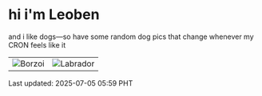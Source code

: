# hi i'm Leoben

and i like dogs—so have some random dog pics that change whenever my CRON feels like it

|  |  |
|--------|----------|
| ![Borzoi](https://random-dog-vercel.vercel.app/api/random-borzoi?v=1751666342) | ![Labrador](https://random-dog-vercel.vercel.app/api/random-labrador?v=1751666342) |

Last updated: 2025-07-05 05:59 PHT
